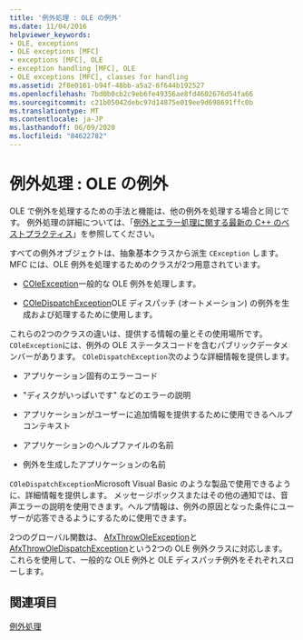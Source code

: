 ```yaml
---
title: '例外処理 : OLE の例外'
ms.date: 11/04/2016
helpviewer_keywords:
- OLE, exceptions
- OLE exceptions [MFC]
- exceptions [MFC], OLE
- exception handling [MFC], OLE
- OLE exceptions [MFC], classes for handling
ms.assetid: 2f8e0161-b94f-48bb-a5a2-6f644b192527
ms.openlocfilehash: 7bd0b0cb2c9eb6fe49356ae8fd4602676d54fa66
ms.sourcegitcommit: c21b05042debc97d14875e019ee9d698691ffc0b
ms.translationtype: MT
ms.contentlocale: ja-JP
ms.lasthandoff: 06/09/2020
ms.locfileid: "84622782"
---
```

# <a name="exceptions-ole-exceptions"></a>例外処理 : OLE の例外

OLE で例外を処理するための手法と機能は、他の例外を処理する場合と同じです。 例外処理の詳細については、「[例外とエラー処理に関する最新の C++ のベストプラクティス](../cpp/errors-and-exception-handling-modern-cpp.md)」を参照してください。

すべての例外オブジェクトは、抽象基本クラスから派生 `CException` します。 MFC には、OLE 例外を処理するためのクラスが2つ用意されています。

- [COleException](reference/coleexception-class.md)一般的な OLE 例外を処理します。

- [COleDispatchException](reference/coledispatchexception-class.md)OLE ディスパッチ (オートメーション) の例外を生成および処理するために使用します。

これらの2つのクラスの違いは、提供する情報の量とその使用場所です。 `COleException`には、例外の OLE ステータスコードを含むパブリックデータメンバーがあります。 `COleDispatchException`次のような詳細情報を提供します。

- アプリケーション固有のエラーコード

- "ディスクがいっぱいです" などのエラーの説明

- アプリケーションがユーザーに追加情報を提供するために使用できるヘルプコンテキスト

- アプリケーションのヘルプファイルの名前

- 例外を生成したアプリケーションの名前

`COleDispatchException`Microsoft Visual Basic のような製品で使用できるように、詳細情報を提供します。 メッセージボックスまたはその他の通知では、音声エラーの説明を使用できます。ヘルプ情報は、例外の原因となった条件にユーザーが応答できるようにするために使用できます。

2つのグローバル関数は、 [AfxThrowOleException](reference/exception-processing.md#afxthrowoleexception)と[AfxThrowOleDispatchException](reference/exception-processing.md#afxthrowoledispatchexception)という2つの OLE 例外クラスに対応します。 これらを使用して、一般的な OLE 例外と OLE ディスパッチ例外をそれぞれスローします。

## <a name="see-also"></a>関連項目

[例外処理](exception-handling-in-mfc.md)
